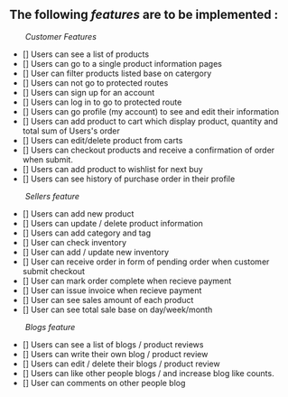 ## The following _features_ are **to be implemented** :

&ensp;&ensp;&ensp;&ensp;_Customer Features_

- [] Users can see a list of products
- [] Users can go to a single product information pages
- [] User can filter products listed base on catergory
- [] Users can not go to protected routes
- [] Users can sign up for an account
- [] Users can log in to go to protected route
- [] Users can go profile (my account) to see and edit their information
- [] Users can add product to cart which display product, quantity and total sum of Users's order
- [] Users can edit/delete product from carts
- [] Users can checkout products and receive a confirmation of order when submit.
- [] Users can add product to wishlist for next buy
- [] Users can see history of purchase order in their profile

&ensp;&ensp;&ensp;&ensp;_Sellers feature_

- [] Users can add new product
- [] Users can update / delete product information
- [] Users can add category and tag
- [] User can check inventory
- [] User can add / update new inventory
- [] User can receive order in form of pending order when customer submit checkout
- [] User can mark order complete when recieve payment
- [] User can issue invoice when recieve payment
- [] User can see sales amount of each product
- [] User can see total sale base on day/week/month

&ensp;&ensp;&ensp;&ensp;_Blogs feature_

- [] Users can see a list of blogs / product reviews
- [] Users can write their own blog / product review
- [] Users can edit / delete their blogs / product review
- [] Users can like other people blogs / and increase blog like counts.
- [] User can comments on other people blog
